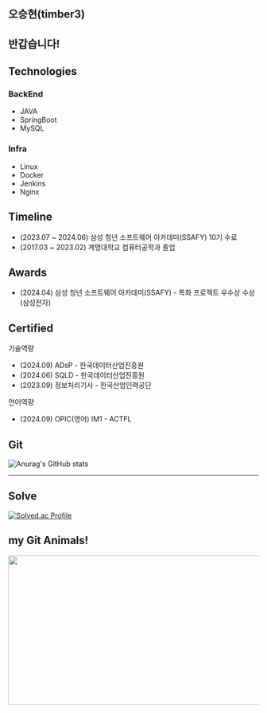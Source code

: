 ## 오승현(timber3)

## 반갑습니다!

## Technologies
### BackEnd
- JAVA
- SpringBoot
- MySQL

### Infra
- Linux
- Docker
- Jenkins
- Nginx


## Timeline
- (2023.07 ~ 2024.06) 삼성 청년 소프트웨어 아카데미(SSAFY) 10기 수료
- (2017.03 ~ 2023.02) 계명대학교 컴퓨터공학과 졸업

## Awards
- (2024.04) 삼성 청년 소프트웨어 아카데미(SSAFY) - 특화 프로젝트 우수상 수상(삼성전자)


## Certified
기술역량
- (2024.09) ADsP - 한국데이터산업진흥원
- (2024.06) SQLD - 한국데이터산업진흥원
- (2023.09) 정보처리기사 - 한국산업인력공단

언어역량
- (2024.09) OPIC(영어) IM1 - ACTFL




## Git
![Anurag's GitHub stats](https://github-readme-stats.vercel.app/api?username=timber3&show_icons=true&theme=cobalt)

---

## Solve
[![Solved.ac Profile](http://mazassumnida.wtf/api/v2/generate_badge?boj=timber0308)](https://solved.ac/timber0308/)

## my Git Animals!
<a href="https://github.com/devxb/gitanimals">
<img
  src="https://render.gitanimals.org/farms/timber3"
  width="600"
  height="300"
/>
</a>
<!--
**timber3/timber3** is a ✨ _special_ ✨ repository because its `README.md` (this file) appears on your GitHub profile.

Here are some ideas to get you started:

- 🔭 I’m currently working on ...
- 🌱 I’m currently learning ...
- 👯 I’m looking to collaborate on ...
- 🤔 I’m looking for help with ...
- 💬 Ask me about ...
- 📫 How to reach me: ...
- 😄 Pronouns: ...
- ⚡ Fun fact: ...
-->
